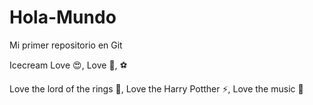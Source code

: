 # Hola-Mundo

Mi primer repositorio en Git

Icecream Love :heart_eyes:, Love :pizza:, :soccer:

Love the lord of the rings :ring:, Love the Harry Potther :zap:, Love the music :violin:
